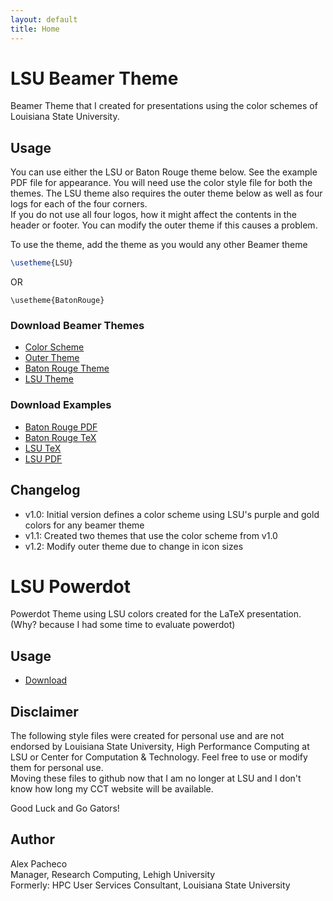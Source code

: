 ```yaml
---
layout: default
title: Home
---
```


# LSU Beamer Theme

Beamer Theme that I created for presentations using the color schemes of Louisiana State University.

## Usage
You can use either the LSU or Baton Rouge theme below. See the example PDF file for appearance.
 You will need use the color style file for both the themes. The LSU theme also requires 
the outer theme below as well as four logs for each of the four corners.  
If you do not use all four logos, how it might affect the contents in the header or footer. 
You can modify the outer theme if this causes a problem.

To use the theme, add the theme as you would any other Beamer theme

```LaTeX
\usetheme{LSU}

```
OR
```TeX
\usetheme{BatonRouge}
```


### Download Beamer Themes

 * [Color Scheme](color/beamercolorthemetigers.sty)
 * [Outer Theme](outer/beamerouterthemetigers.sty)
 * [Baton Rouge Theme](theme/beamerthemeBatonRouge.sty)
 * [LSU Theme](theme/beamerthemeLSU.sty)

### Download Examples

 * [Baton Rouge PDF](example/beamerthemeBatonRouge.pdf)
 * [Baton Rouge TeX](example/beamerthemeBatonRouge.tex)
 * [LSU TeX](example/beamerthemeLSU.tex) 
 * [LSU PDF](example/beamerthemeLSU.pdf)

## Changelog

 * v1.0: Initial version defines a color scheme using LSU's purple and gold colors for any beamer theme
 * v1.1: Created two themes that use the color scheme from v1.0
 * v1.2: Modify outer theme due to change in icon sizes

# LSU Powerdot
Powerdot Theme using LSU colors created for the LaTeX presentation. (Why? because I had some time to 
evaluate powerdot)

## Usage


 
 * [Download](powerdot-lsuloni.sty)

## Disclaimer

The following style files were created for personal use and are not endorsed by Louisiana State University, 
High Performance Computing at LSU or Center for Computation & Technology. Feel free to use or modify them for 
personal use.  
Moving these files to github now that I am no longer at LSU and I don't know how long my CCT website will 
be available. 

Good Luck and Go Gators!

## Author

Alex Pacheco  
Manager, Research Computing, Lehigh University  
Formerly: HPC User Services Consultant, Louisiana State University  


<!--
<div class="posts">
  {% for post in paginator.posts %}
  <article class="post">
    <h1 class="post-title">
      <a href="{{ post.url }}">
        {{ post.title }}
      </a>
    </h1>

    <time datetime="{{ post.date | date_to_xmlschema }}" class="post-date">{{ post.date | date_to_string }}</time>

    {{ post.content }}
  </article>
  {% endfor %}
</div>

<div class="pagination">
  {% if paginator.next_page %}
    <a class="pagination-item older" href="{{ site.baseurl }}page{{paginator.next_page}}">Older</a>
  {% else %}
    <span class="pagination-item older">Older</span>
  {% endif %}
  {% if paginator.previous_page %}
    {% if paginator.page == 2 %}
      <a class="pagination-item newer" href="{{ site.baseurl }}">Newer</a>
    {% else %}
      <a class="pagination-item newer" href="{{ site.baseurl }}page{{paginator.previous_page}}">Newer</a>
    {% endif %}
  {% else %}
    <span class="pagination-item newer">Newer</span>
  {% endif %}
</div>
-->

